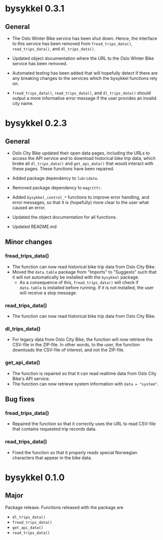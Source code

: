 # bysykkel 0.3.1

## General

* The Oslo Winter Bike service has been shut down. Hence, the interface
to this service has been removed from `fread_trips_data()`, `read_trips_data()`, and 
`dl_trips_data()`.

* Updated object documentation where the URL to the Oslo Winter Bike service 
has been removed.

* Automated testing has been added that will hopefully detect if there are any
breaking changes to the services which the bysykkel functions rely on.

* `fread_trips_data()`, `read_trips_data()`, and `dl_trips_data()` should output
a more informative error message if the user provides an invalid city name.

# bysykkel 0.2.3

## General

* Oslo City Bike updated their open data pages, including the URLs to access
the API service and to download historical bike trip data, which broke all
`dl_trips_data()` and `get_api_data()` that would interact with these pages.
These functions have been repaired.

* Added package dependency to `lubridate`.

* Removed package dependency to `magrittr`.

* Added `bysykkel_control_*` functions to improve error handling, and error
messages, so that it is (hopefully) more clear to the user what caused an 
error.

* Updated the object documentation for all functions.

* Updated README.md

## Minor changes

### fread_trips_data()
* The function can now read historical bike trip data from Oslo City Bike.
* Moved the `data.table` package from "Imports" to "Suggests" such that
it will not automatically be installed with the `bysykkel` package.
  * As a consequence of this, `fread_trips_data()` will check if `data.table`
  is installed before running. If it is not installed, the user will receive
  a stop message.

### read_trips_data()
* The function can now read historical bike trip data from Oslo City Bike.

### dl_trips_data()
* For legacy data from Oslo City Bike, the function will now retrieve the 
CSV-file in the ZIP-file. In other words, to the user, the function downloads
the CSV-file of interest, and not the ZIP-file.

### get_api_data()
* The function is repaired so that it can read realtime data from 
Oslo City Bike's API service.
* The function can now retrieve system information with `data = "system"`.

## Bug fixes

### fread_trips_data()

* Repaired the function so that it correctly uses the URL to read CSV-file
that contains requested trip records data.

### read_trips_data()

* Fixed the function so that it properly reads special Norwegian characters
that appear in the bike data.

# bysykkel 0.1.0

## Major
Package release. Functions released with the package are

* `dl_trips_data()`
* `fread_trips_data()`
* `get_api_data()`
* `read_trips_data()`
